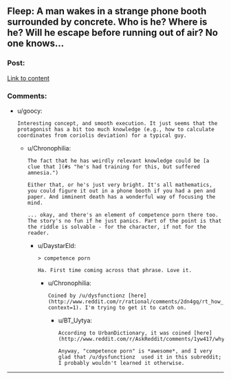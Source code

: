 ## Fleep: A man wakes in a strange phone booth surrounded by concrete. Who is he? Where is he? Will he escape before running out of air? No one knows...

### Post:

[Link to content](http://www.shigabooks.com/fleep.php?page=01)

### Comments:

- u/goocy:
  ```
  Interesting concept, and smooth execution. It just seems that the protagonist has a bit too much knowledge (e.g., how to calculate coordinates from coriolis deviation) for a typical guy.
  ```

  - u/Chronophilia:
    ```
    The fact that he has weirdly relevant knowledge could be [a clue that ](#s "he's had training for this, but suffered amnesia.")

    Either that, or he's just very bright. It's all mathematics, you could figure it out in a phone booth if you had a pen and paper. And imminent death has a wonderful way of focusing the mind.

    ... okay, and there's an element of competence porn there too. The story's no fun if he just panics. Part of the point is that the riddle is solvable - for the character, if not for the reader.
    ```

    - u/DaystarEld:
      ```
      > competence porn

      Ha. First time coming across that phrase. Love it.
      ```

      - u/Chronophilia:
        ```
        Coined by /u/dysfunctionz [here](http://www.reddit.com/r/rational/comments/2dn4gq/rt_how_to_succeed_in_evil_series_edwin_windsor/cjr6t8x?context=1). I'm trying to get it to catch on.
        ```

        - u/BT_Uytya:
          ```
          According to UrbanDictionary, it was coined [here](http://www.reddit.com/r/AskReddit/comments/1yw417/why_do_you_think_weve_gravitated_towards_shows/cfoga9c).

          Anyway, "competence porn" is *awesome*, and I very glad that /u/dysfunctionz  used it in this subreddit; I probably wouldn't learned it otherwise.
          ```

---

